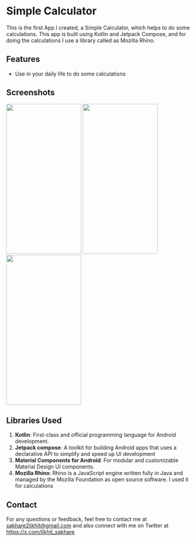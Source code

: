 # Simple Calculator

This is the first App I created, a Simple Calculator, which helps to do some calculations. This app is built using Kotlin and Jetpack Compose, and for doing the calculations I use a library called as Mozilla Rhino.

## Features

- Use in your daily life to do some calculations

## **Screenshots**
<p float="right">
    <img src="https://github.com/user-attachments/assets/79106e3b-c265-4830-aa5b-cd811a6ff0d2" width="200" height="400" />
    <img src="https://github.com/user-attachments/assets/4246102b-36c8-4032-826c-b1b3cba13382" width="200" height="400" />
    <img src="https://github.com/user-attachments/assets/3a1f94cb-b620-4cdb-8961-fb69fda5a1e2" width="200" height="400" />
</p>
  
## **Libraries Used**
1. **Kotlin**: First-class and official programming language for Android development.
2. **Jetpack compose**: A toolkit for building Android apps that uses a declarative API to simplify and speed up UI development
3. **Material Components for Android**: For modular and customizable Material Design UI components.
4. **Mozilla Rhino**: Rhino is a JavaScript engine written fully in Java and managed by the Mozilla Foundation as open source software. I used it for calculations

## **Contact**
For any questions or feedback, feel free to contact me at sakhare2likhit@gmail.com and also connect with me on Twitter at https://x.com/likhit_sakhare
